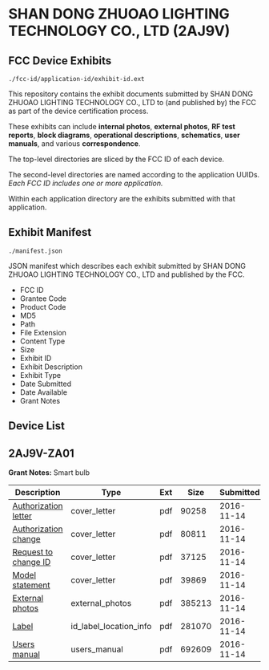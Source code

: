 # SHAN DONG ZHUOAO LIGHTING TECHNOLOGY CO., LTD (2AJ9V)
## FCC Device Exhibits

```
./fcc-id/application-id/exhibit-id.ext
```

This repository contains the exhibit documents submitted by SHAN DONG ZHUOAO LIGHTING TECHNOLOGY CO., LTD to (and published by) the FCC as part of the device certification process.

These exhibits can include **internal photos**, **external photos**, **RF test reports**, **block diagrams**, **operational descriptions**, **schematics**, **user manuals**, and various **correspondence**.

The top-level directories are sliced by the FCC ID of each device.

The second-level directories are named according to the application UUIDs. *Each FCC ID includes one or more application.*

Within each application directory are the exhibits submitted with that application. 

## Exhibit Manifest

```
./manifest.json
```

JSON manifest which describes each exhibit submitted by SHAN DONG ZHUOAO LIGHTING TECHNOLOGY CO., LTD and published by the FCC.

- FCC ID
- Grantee Code
- Product Code
- MD5
- Path
- File Extension
- Content Type
- Size
- Exhibit ID
- Exhibit Description
- Exhibit Type
- Date Submitted
- Date Available
- Grant Notes

## Device List
## 2AJ9V-ZA01
**Grant Notes:** Smart bulb

| Description | Type | Ext | Size | Submitted | Available |
| ----------- | ---- | --- | ---- | --------- | --------- |
| [Authorization letter](2AJ9V-ZA01/55be1b8791b4e5cf6a8280ea8eae9bfb/3195653.pdf) | cover_letter | pdf | 90258 | 2016-11-14 | 2016-11-14 |
| [Authorization change](2AJ9V-ZA01/55be1b8791b4e5cf6a8280ea8eae9bfb/3195654.pdf) | cover_letter | pdf | 80811 | 2016-11-14 | 2016-11-14 |
| [Request to change ID](2AJ9V-ZA01/55be1b8791b4e5cf6a8280ea8eae9bfb/3195655.pdf) | cover_letter | pdf | 37125 | 2016-11-14 | 2016-11-14 |
| [Model statement](2AJ9V-ZA01/55be1b8791b4e5cf6a8280ea8eae9bfb/3195657.pdf) | cover_letter | pdf | 39869 | 2016-11-14 | 2016-11-14 |
| [External photos](2AJ9V-ZA01/55be1b8791b4e5cf6a8280ea8eae9bfb/3192872.pdf) | external_photos | pdf | 385213 | 2016-11-14 | 2016-11-14 |
| [Label](2AJ9V-ZA01/55be1b8791b4e5cf6a8280ea8eae9bfb/3195656.pdf) | id_label_location_info | pdf | 281070 | 2016-11-14 | 2016-11-14 |
| [Users manual](2AJ9V-ZA01/55be1b8791b4e5cf6a8280ea8eae9bfb/3192875.pdf) | users_manual | pdf | 692609 | 2016-11-14 | 2016-11-14 |

